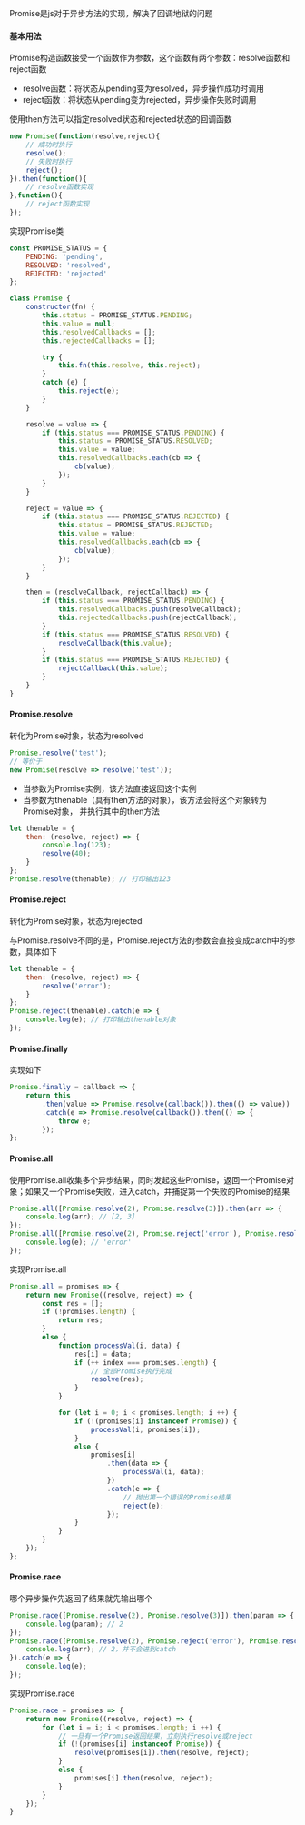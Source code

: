 Promise是js对于异步方法的实现，解决了回调地狱的问题

#### 基本用法

Promise构造函数接受一个函数作为参数，这个函数有两个参数：resolve函数和reject函数

- resolve函数：将状态从pending变为resolved，异步操作成功时调用
- reject函数：将状态从pending变为rejected，异步操作失败时调用

使用then方法可以指定resolved状态和rejected状态的回调函数

```js
new Promise(function(resolve,reject){
    // 成功时执行
    resolve();
    // 失败时执行
    reject();
}).then(function(){
    // resolve函数实现
},function(){
    // reject函数实现
});
```

实现Promise类

```js
const PROMISE_STATUS = {
    PENDING: 'pending',
    RESOLVED: 'resolved',
    REJECTED: 'rejected'
};

class Promise {
    constructor(fn) {
        this.status = PROMISE_STATUS.PENDING;
        this.value = null;
        this.resolvedCallbacks = [];
        this.rejectedCallbacks = [];

        try {
            this.fn(this.resolve, this.reject);
        }
        catch (e) {
            this.reject(e);
        }
    }

    resolve = value => {
        if (this.status === PROMISE_STATUS.PENDING) {
            this.status = PROMISE_STATUS.RESOLVED;
            this.value = value;
            this.resolvedCallbacks.each(cb => {
                cb(value);
            });
        }
    }

    reject = value => {
        if (this.status === PROMISE_STATUS.REJECTED) {
            this.status = PROMISE_STATUS.REJECTED;
            this.value = value;
            this.resolvedCallbacks.each(cb => {
                cb(value);
            });
        }
    }

    then = (resolveCallback, rejectCallback) => {
        if (this.status === PROMISE_STATUS.PENDING) {
            this.resolvedCallbacks.push(resolveCallback);
            this.rejectedCallbacks.push(rejectCallback);
        }
        if (this.status === PROMISE_STATUS.RESOLVED) {
            resolveCallback(this.value);
        }
        if (this.status === PROMISE_STATUS.REJECTED) {
            rejectCallback(this.value);
        }
    }
}
```

#### Promise.resolve

转化为Promise对象，状态为resolved

```js
Promise.resolve('test');
// 等价于
new Promise(resolve => resolve('test'));
```

- 当参数为Promise实例，该方法直接返回这个实例
- 当参数为thenable（具有then方法的对象），该方法会将这个对象转为Promise对象， 并执行其中的then方法

```js
let thenable = {
    then: (resolve, reject) => {
        console.log(123);
        resolve(40);
    }
};
Promise.resolve(thenable); // 打印输出123
```

#### Promise.reject

转化为Promise对象，状态为rejected

与Promise.resolve不同的是，Promise.reject方法的参数会直接变成catch中的参数，具体如下

```js
let thenable = {
    then: (resolve, reject) => {
        resolve('error');
    }
};
Promise.reject(thenable).catch(e => {
    console.log(e); // 打印输出thenable对象
});
```

#### Promise.finally

实现如下

```js
Promise.finally = callback => {
    return this
        .then(value => Promise.resolve(callback()).then(() => value))
        .catch(e => Promise.resolve(callback()).then(() => {
            throw e;
        });
};
```

#### Promise.all

使用Promise.all收集多个异步结果，同时发起这些Promise，返回一个Promise对象；如果又一个Promise失败，进入catch，并捕捉第一个失败的Promise的结果

```js
Promise.all([Promise.resolve(2), Promise.resolve(3)]).then(arr => {
    console.log(arr); // [2, 3]
});
Promise.all([Promise.resolve(2), Promise.reject('error'), Promise.resolve(3)]).catch(e => {
    console.log(e); // 'error'
});
```

实现Promise.all

```js
Promise.all = promises => {
    return new Promise((resolve, reject) => {
        const res = [];
        if (!promises.length) {
            return res;
        }
        else {
            function processVal(i, data) {
                res[i] = data;
                if (++ index === promises.length) {
                    // 全部Promise执行完成
                    resolve(res);
                }
            }

            for (let i = 0; i < promises.length; i ++) {
                if (!(promises[i] instanceof Promise)) {
                    processVal(i, promises[i]);
                }
                else {
                    promises[i]
                        .then(data => {
                            processVal(i, data);
                        })
                        .catch(e => {
                            // 抛出第一个错误的Promise结果
                            reject(e);
                        });
                }
            }
        }
    });
};
```

#### Promise.race

哪个异步操作先返回了结果就先输出哪个

```js
Promise.race([Promise.resolve(2), Promise.resolve(3)]).then(param => {
    console.log(param); // 2
});
Promise.race([Promise.resolve(2), Promise.reject('error'), Promise.resolve(3)]).then(arr => {
    console.log(arr); // 2，并不会进到catch
}).catch(e => {
    console.log(e);
});
```

实现Promise.race

```js
Promise.race = promises => {
    return new Promise((resolve, reject) => {
        for (let i = i; i < promises.length; i ++) {
            // 一旦有一个Promise返回结果，立刻执行resolve或reject
            if (!(promises[i] instanceof Promise)) {
                resolve(promises[i]).then(resolve, reject);
            }
            else {
                promises[i].then(resolve, reject);
            }
        }
    });
}
```